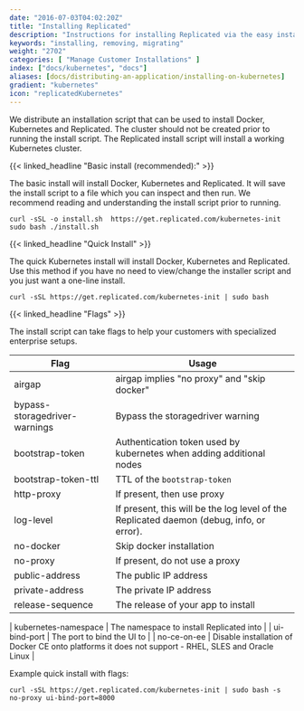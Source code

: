 ```yaml
---
date: "2016-07-03T04:02:20Z"
title: "Installing Replicated"
description: "Instructions for installing Replicated via the easy install script, manually or behind a proxy. Also includes instructions for uninstalling Replicated."
keywords: "installing, removing, migrating"
weight: "2702"
categories: [ "Manage Customer Installations" ]
index: ["docs/kubernetes", "docs"]
aliases: [docs/distributing-an-application/installing-on-kubernetes]
gradient: "kubernetes"
icon: "replicatedKubernetes"
---
```


We distribute an installation script that can be used to install Docker, Kubernetes and Replicated. The cluster should not be created prior to running the install script. The Replicated install script will install a working Kubernetes cluster.

{{< linked_headline "Basic install (recommended):" >}}

The basic install will install Docker, Kubernetes and Replicated. It will save the install script to a file which you can inspect and then run. We recommend reading and understanding the install script prior to running.

```shell
curl -sSL -o install.sh  https://get.replicated.com/kubernetes-init
sudo bash ./install.sh
```

{{< linked_headline "Quick Install" >}}

The quick Kubernetes install will install Docker, Kubernetes and Replicated. Use this method if you have no need to view/change the installer script and you just want a one-line install.

```shell
curl -sSL https://get.replicated.com/kubernetes-init | sudo bash
```

{{< linked_headline "Flags" >}}

The install script can take flags to help your customers with specialized enterprise setups.

| Flag                          | Usage                                                                                              |
| ----------------------------- | -------------------------------------------------------------------------------------------------- |
| airgap                        | airgap implies "no proxy" and "skip docker"                                                        |
| bypass-storagedriver-warnings | Bypass the storagedriver warning                                                                   |
| bootstrap-token               | Authentication token used by kubernetes when adding additional nodes                               |
| bootstrap-token-ttl           | TTL of the `bootstrap-token`                                                                       |
| http-proxy                    | If present, then use proxy                                                                         |
| log-level                     | If present, this will be the log level of the Replicated daemon (debug, info, or error).           |
| no-docker                     | Skip docker installation                                                                           |
| no-proxy                      | If present, do not use a proxy                                                                     |
| public-address                | The public IP address                                                                              |
| private-address               | The private IP address                                                                             |
| release-sequence              | The release of your app to install

| kubernetes-namespace          | The namespace to install Replicated into                                                           |
| ui-bind-port                  | The port to bind the UI to                                                                         |
| no-ce-on-ee                   | Disable installation of Docker CE onto platforms it does not support - RHEL, SLES and Oracle Linux |

Example quick install with flags:

```shell
curl -sSL https://get.replicated.com/kubernetes-init | sudo bash -s no-proxy ui-bind-port=8000
```


